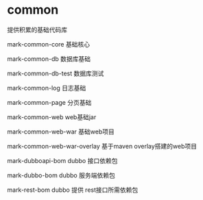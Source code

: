 # common
提供积累的基础代码库

mark-common-core 基础核心

mark-common-db 数据库基础

mark-common-db-test 数据库测试

mark-common-log 日志基础

mark-common-page 分页基础

mark-common-web web基础jar

mark-common-web-war 基础web项目

mark-common-web-war-overlay 基于maven overlay搭建的web项目

mark-dubboapi-bom dubbo 接口依赖包

mark-dubbo-bom dubbo 服务端依赖包

mark-rest-bom dubbo 提供 rest接口所需依赖包

